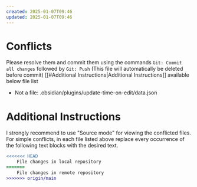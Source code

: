 ```yaml
---
created: 2025-01-07T09:46
updated: 2025-01-07T09:46
---
```

# Conflicts
Please resolve them and commit them using the commands `Git: Commit all changes` followed by `Git: Push`
(This file will automatically be deleted before commit)
[[#Additional Instructions|Additional Instructions]] available below file list

- Not a file: .obsidian/plugins/update-time-on-edit/data.json

# Additional Instructions
I strongly recommend to use "Source mode" for viewing the conflicted files. For simple conflicts, in each file listed above replace every occurrence of the following text blocks with the desired text.

```diff
<<<<<<< HEAD
    File changes in local repository
=======
    File changes in remote repository
>>>>>>> origin/main
```